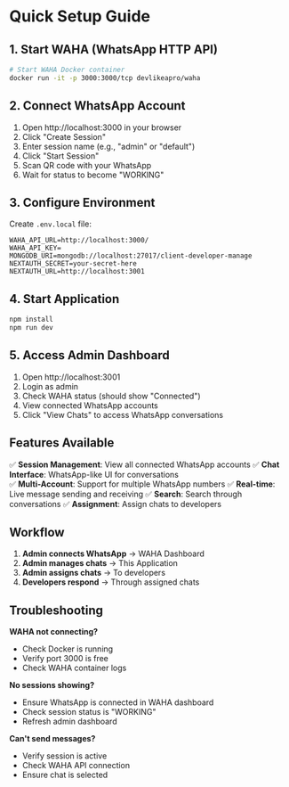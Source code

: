 # Quick Setup Guide

## 1. Start WAHA (WhatsApp HTTP API)

```bash
# Start WAHA Docker container
docker run -it -p 3000:3000/tcp devlikeapro/waha
```

## 2. Connect WhatsApp Account

1. Open http://localhost:3000 in your browser
2. Click "Create Session" 
3. Enter session name (e.g., "admin" or "default")
4. Click "Start Session"
5. Scan QR code with your WhatsApp
6. Wait for status to become "WORKING"

## 3. Configure Environment

Create `.env.local` file:

```env
WAHA_API_URL=http://localhost:3000/
WAHA_API_KEY=
MONGODB_URI=mongodb://localhost:27017/client-developer-manage
NEXTAUTH_SECRET=your-secret-here
NEXTAUTH_URL=http://localhost:3001
```

## 4. Start Application

```bash
npm install
npm run dev
```

## 5. Access Admin Dashboard

1. Open http://localhost:3001
2. Login as admin
3. Check WAHA status (should show "Connected")
4. View connected WhatsApp accounts
5. Click "View Chats" to access WhatsApp conversations

## Features Available

✅ **Session Management**: View all connected WhatsApp accounts
✅ **Chat Interface**: WhatsApp-like UI for conversations  
✅ **Multi-Account**: Support for multiple WhatsApp numbers
✅ **Real-time**: Live message sending and receiving
✅ **Search**: Search through conversations
✅ **Assignment**: Assign chats to developers

## Workflow

1. **Admin connects WhatsApp** → WAHA Dashboard
2. **Admin manages chats** → This Application  
3. **Admin assigns chats** → To developers
4. **Developers respond** → Through assigned chats

## Troubleshooting

**WAHA not connecting?**
- Check Docker is running
- Verify port 3000 is free
- Check WAHA container logs

**No sessions showing?**
- Ensure WhatsApp is connected in WAHA dashboard
- Check session status is "WORKING" 
- Refresh admin dashboard

**Can't send messages?**
- Verify session is active
- Check WAHA API connection
- Ensure chat is selected 
